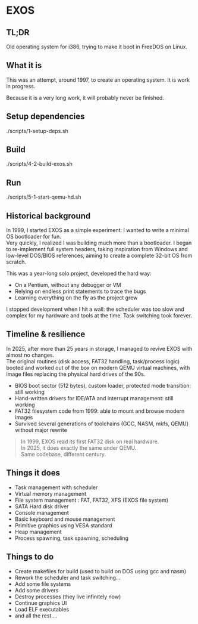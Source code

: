 # EXOS

## TL;DR

Old operating system for i386, trying to make it boot in FreeDOS on Linux.

## What it is

This was an attempt, around 1997, to create an operating system.
It is work in progress.

Because it is a very long work, it will probably never be finished.

## Setup dependencies

./scripts/1-setup-deps.sh

## Build

./scripts/4-2-build-exos.sh

## Run

./scripts/5-1-start-qemu-hd.sh

## Historical background

In 1999, I started EXOS as a simple experiment: I wanted to write a minimal OS bootloader for fun.  
Very quickly, I realized I was building much more than a bootloader. I began to re-implement full system headers, taking inspiration from Windows and low-level DOS/BIOS references, aiming to create a complete 32-bit OS from scratch.

This was a year-long solo project, developed the hard way:  
- On a Pentium, without any debugger or VM  
- Relying on endless print statements to trace the bugs  
- Learning everything on the fly as the project grew

I stopped development when I hit a wall: the scheduler was too slow and complex for my hardware and tools at the time. Task switching took forever.

## Timeline & resilience

In 2025, after more than 25 years in storage, I managed to revive EXOS with almost no changes.  
The original routines (disk access, FAT32 handling, task/process logic) booted and worked out of the box on modern QEMU virtual machines, with image files replacing the physical hard drives of the 90s.

- BIOS boot sector (512 bytes), custom loader, protected mode transition: still working  
- Hand-written drivers for IDE/ATA and interrupt management: still working  
- FAT32 filesystem code from 1999: able to mount and browse modern images  
- Survived several generations of toolchains (GCC, NASM, mkfs, QEMU) without major rewrite

> In 1999, EXOS read its first FAT32 disk on real hardware.  
> In 2025, it does exactly the same under QEMU.  
> Same codebase, different century.

## Things it does

* Task management with scheduler
* Virtual memory management
* File system management : FAT, FAT32, XFS (EXOS file system)
* SATA Hard disk driver
* Console management
* Basic keyboard and mouse management
* Primitive graphics using VESA standard
* Heap management
* Process spawning, task spawning, scheduling

## Things to do

* Create makefiles for build (used to build on DOS using gcc and nasm)
* Rework the scheduler and task switching...
* Add some file systems
* Add some drivers
* Destroy processes (they live infinitely now)
* Continue graphics UI
* Load ELF executables
* and all the rest....
